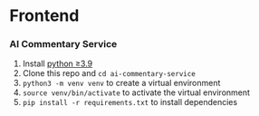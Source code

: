 # Frontend

<!-- TODO: add sections and organize as in root README.md -->

### AI Commentary Service

1. Install [python ≥3.9](https://www.python.org/downloads/)
2. Clone this repo and `cd ai-commentary-service`
3. `python3 -m venv venv` to create a virtual environment
4. `source venv/bin/activate` to activate the virtual environment
5. `pip install -r requirements.txt` to install dependencies